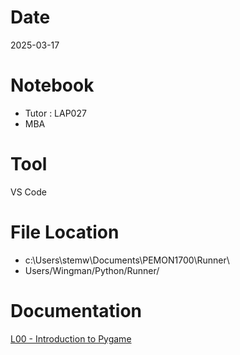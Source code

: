 # Date
2025-03-17

# Notebook
- Tutor : LAP027
- MBA

# Tool
VS Code

# File Location
- c:\Users\stemw\Documents\PEMON1700\Runner\
- Users/Wingman/Python/Runner/

# Documentation
[L00 - Introduction to Pygame](https://docs.google.com/presentation/d/1hV1eZDS3aVa05LVtJlOuBTPr_YD7UE7e5tYWXT97r14/edit?usp=drive_link)
